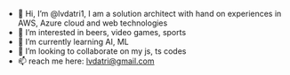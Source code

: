 - 👋 Hi, I’m @lvdatri1, I am a solution architect with hand on experiences in AWS, Azure cloud and web technologies
- 👀 I’m interested in beers, video games, sports
- 🌱 I’m currently learning AI, ML
- 💞️ I’m looking to collaborate on my js, ts codes
- 📫 reach me here: lvdatri@gmail.com

<!---
lvdatri1/lvdatri1 is a ✨ special ✨ repository because its `README.md` (this file) appears on your GitHub profile.
You can click the Preview link to take a look at your changes.
--->
